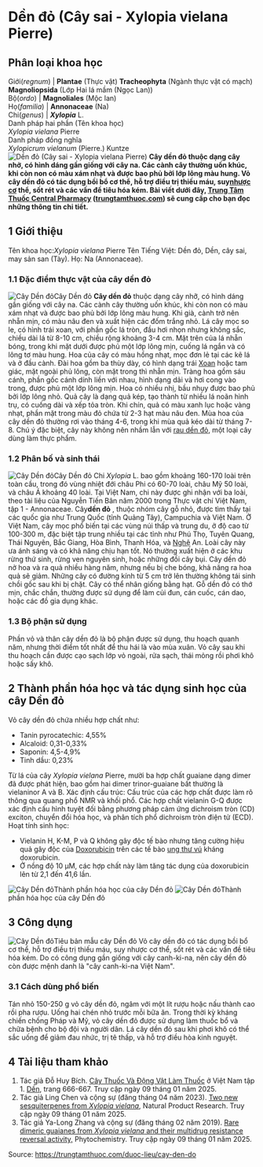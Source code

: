 # Dền đỏ (Cây sai - Xylopia vielana Pierre)

Phân loại khoa học  
---  
Giới(_regnum_) |  **Plantae** (Thực vật) **Tracheophyta** (Ngành thực vật có mạch) **Magnoliopsida** (Lớp Hai lá mầm (Ngọc Lan))  
Bộ(_ordo_) | **Magnoliales** (Mộc lan)  
Họ(_familia_) | **Annonaceae** (Na)  
Chi(_genus_) | _**Xylopia**_ L.  
Danh pháp hai phần (Tên khoa học)  
_Xylopia vielana_ Pierre  
Danh pháp đồng nghĩa  
_Xylopicrum vielanum_ (Pierre.) Kuntze  
![Dền đỏ \(Cây sai - Xylopia vielana Pierre\)](https://trungtamthuoc.com/images/others/den-do-01-2771.jpg)
**Cây dền đỏ thuộc dạng cây nhỡ, có hình dáng gần giống với cây na. Các cành cây thường uốn khúc, khi còn non có màu xám nhạt và được bao phủ bởi lớp lông màu hung. Vỏ cây dền đỏ có tác dụng bồi bổ cơ thể, hỗ trợ điều trị thiếu máu, suy[nhược cơ](https://trungtamthuoc.com/bai-viet/chan-doan-va-dieu-tri-nhuoc-co "nhược cơ") thể, sốt rét và các vấn đề tiêu hóa kém. Bài viết dưới đây, [Trung Tâm Thuốc Central Pharmacy](https://trungtamthuoc.com/ "Trung Tâm Thuốc Central Pharmacy") ([trungtamthuoc.com](https://trungtamthuoc.com/ "trungtamthuoc.com")) sẽ cung cấp cho bạn đọc những thông tin chi tiết.**
##  1 Giới thiệu
Tên khoa học:_Xylopia vielana_ Pierre
Tên Tiếng Việt: Dền đỏ, Dền, cây sai, may sản san (Tày).
Họ: Na (Annonaceae).
### 1.1 Đặc điểm thực vật của cây dền đỏ
![Cây Dền đỏ](https://trungtamthuoc.com/images/item/den-do-01.jpg)Cây Dền đỏ
**Cây dền đỏ** thuộc dạng cây nhỡ, có hình dáng gần giống với cây na. Các cành cây thường uốn khúc, khi còn non có màu xám nhạt và được bao phủ bởi lớp lông màu hung. Khi già, cành trở nên nhẵn mịn, có màu nâu đen và xuất hiện các đốm trắng nhỏ. Lá cây mọc so le, có hình trái xoan, với phần gốc lá tròn, đầu hơi nhọn nhưng không sắc, chiều dài lá từ 8-10 cm, chiều rộng khoảng 3-4 cm. Mặt trên của lá nhẵn bóng, trong khi mặt dưới được phủ một lớp lông mịn, cuống lá ngắn và có lông tơ màu hung.
Hoa của cây có màu hồng nhạt, mọc đơn lẻ tại các kẽ lá và ở đầu cành. Đài hoa gồm ba thùy dày, có hình dạng trái [Xoan](https://trungtamthuoc.com/duoc-lieu/cay-xoan "Xoan") hoặc tam giác, mặt ngoài phủ lông, còn mặt trong thì nhẵn mịn. Tràng hoa gồm sáu cánh, phần gốc cánh dính liền với nhau, hình dạng dải và hơi cong vào trong, được phủ một lớp lông mịn. Hoa có nhiều nhị, bầu nhụy được bao phủ bởi lớp lông nhỏ.
Quả cây là dạng quả kép, tạo thành từ nhiều lá noãn hình trụ, có cuống dài và xếp tỏa tròn. Khi chín, quả có màu xanh lục hoặc vàng nhạt, phần mặt trong màu đỏ chứa từ 2-3 hạt màu nâu đen.
Mùa hoa của cây dền đỏ thường rơi vào tháng 4-6, trong khi mùa quả kéo dài từ tháng 7-8. Chú ý đặc biệt, cây này không nên nhầm lẫn với [rau dền đỏ](https://trungtamthuoc.com/duoc-lieu/cay-rau-den-tia), một loại cây dùng làm thực phẩm.
### 1.2 Phân bố và sinh thái
![Cây Dền đỏ](https://trungtamthuoc.com/images/item/den-do-2.jpg)Cây Dền đỏ
Chi _Xylopia_ L. bao gồm khoảng 160-170 loài trên toàn cầu, trong đó vùng nhiệt đới châu Phi có 60-70 loài, châu Mỹ 50 loài, và châu Á khoảng 40 loài. Tại Việt Nam, chi này được ghi nhận với ba loài, theo tài liệu của Nguyễn Tiến Bân năm 2000 trong Thực vật chí Việt Nam, tập 1 - Annоnaceae.
Cây**dền đỏ** , thuộc nhóm cây gỗ nhỏ, được tìm thấy tại các quốc gia như Trung Quốc (tỉnh Quảng Tây), Campuchia và Việt Nam. Ở Việt Nam, cây mọc phổ biến tại các vùng núi thấp và trung du, ở độ cao từ 100-300 m, đặc biệt tập trung nhiều tại các tỉnh như Phú Thọ, Tuyên Quang, Thái Nguyên, Bắc Giang, Hòa Bình, Thanh Hóa, và [Nghệ](https://trungtamthuoc.com/duoc-lieu/nghe-21 "Nghệ") An.
Loài cây này ưa ánh sáng và có khả năng chịu hạn tốt. Nó thường xuất hiện ở các khu rừng thứ sinh, rừng ven nguyên sinh, hoặc những đồi cây bụi. Cây dền đỏ nở hoa và ra quả nhiều hàng năm, nhưng nếu bị che bóng, khả năng ra hoa quả sẽ giảm. Những cây có đường kính từ 5 cm trở lên thường không tái sinh chồi gốc sau khi bị chặt. Cây có thể nhân giống bằng hạt.
Gỗ dền đỏ có thớ mịn, chắc chắn, thường được sử dụng để làm củi đun, cán cuốc, cán dao, hoặc các đồ gia dụng khác.
### 1.3 Bộ phận sử dụng
Phần vỏ và thân cây dền đỏ là bộ phận được sử dụng, thu hoạch quanh năm, nhưng thời điểm tốt nhất để thu hái là vào mùa xuân. Vỏ cây sau khi thu hoạch cần được cạo sạch lớp vỏ ngoài, rửa sạch, thái mỏng rồi phơi khô hoặc sấy khô.
##  2 Thành phần hóa học và tác dụng sinh học của cây Dền đỏ
Vỏ cây dền đỏ chứa nhiều hợp chất như:
  * Tanin pyrocatechic: 4,55%
  * Alcaloid: 0,31-0,33%
  * Saponin: 4,5-4,9%
  * Tinh dầu: 0,23%


Từ lá của cây _Xylopia vielana_ Pierre, mười ba hợp chất guaiane dạng dimer đã được phát hiện, bao gồm hai dimer trinor-guaiane bất thường là vielaninor A và B.
Xác định cấu trúc: Cấu trúc của các hợp chất được làm rõ thông qua quang phổ NMR và khối phổ. Các hợp chất vielanin G-Q được xác định cấu hình tuyệt đối bằng phương pháp cảm ứng dichroism tròn (CD) exciton, chuyển đổi hóa học, và phân tích phổ dichroism tròn điện tử (ECD).
Hoạt tính sinh học:
  * Vielanin H, K-M, P và Q không gây độc tế bào nhưng tăng cường hiệu quả gây độc của [Doxorubicin](https://trungtamthuoc.com/hoat-chat/doxorubicin "Doxorubicin") trên các tế bào [ung thư vú](https://trungtamthuoc.com/bai-viet/ung-thu-vu "ung thư vú") kháng doxorubicin.
  * Ở nồng độ 10 μM, các hợp chất này làm tăng tác dụng của doxorubicin lên từ 2,1 đến 41,6 lần.


![Cây Dền đỏ](https://trungtamthuoc.com/images/item/den-do-04.jpg)Thành phần hóa học của cây Dền đỏ
![Cây Dền đỏ](https://trungtamthuoc.com/images/item/den-do-05.jpg)Thành phần hóa học của cây Dền đỏ
##  3 Công dụng
![Cây Dền đỏ](https://trungtamthuoc.com/images/item/den-do-3.jpg)Tiêu bản mẫu cây Dền đỏ
Vỏ cây dền đỏ có tác dụng bồi bổ cơ thể, hỗ trợ điều trị thiếu máu, suy nhược cơ thể, sốt rét và các vấn đề tiêu hóa kém. Do có công dụng gần giống với cây canh-ki-na, nên cây dền đỏ còn được mệnh danh là "cây canh-ki-na Việt Nam".
### 3.1 Cách dùng phổ biến
Tán nhỏ 150-250 g vỏ cây dền đỏ, ngâm với một lít rượu hoặc nấu thành cao rồi pha rượu. Uống hai chén nhỏ trước mỗi bữa ăn.
Trong thời kỳ kháng chiến chống Pháp và Mỹ, vỏ cây dền đỏ được sử dụng làm thuốc bổ và chữa bệnh cho bộ đội và người dân.
Lá cây dền đỏ sau khi phơi khô có thể sắc uống để giảm đau nhức, trị tê thấp, và hỗ trợ điều hòa kinh nguyệt.
##  4 Tài liệu tham khảo
  1. Tác giả Đỗ Huy Bích. [Cây Thuốc Và Động Vật Làm Thuốc](https://trungtamthuoc.com/bai-viet/doc-online-va-tai-mien-phi-pdf-sach-cay-thuoc-va-dong-vat-lam-thuoc-o-viet-nam "Cây Thuốc Và Động Vật Làm Thuốc") ở Việt Nam tập 1. [Dền](https://trungtamthuoc.com/upload/pdf/cay-thuoc-va-dong-vat-lam-thuoc-tap-1-trungtamthuoc.com.pdf), trang 666-667. Truy cập ngày 09 tháng 01 năm 2025.
  2. Tác giả Ling Chen và cộng sự (đăng tháng 04 năm 2023). [Two new sesquiterpenes from _Xylopia vielana_](https://doi.org/10.1080/14786419.2021.1984907), Natural Product Research. Truy cập ngày 09 tháng 01 năm 2025.
  3. Tác giả Ya-Long Zhang và cộng sự (đăng tháng 02 năm 2019). [Rare dimeric guaianes from _Xylopia vielana_ and their multidrug resistance reversal activity,](https://doi.org/10.1016/j.phytochem.2018.11.004) Phytochemistry. Truy cập ngày 09 tháng 01 năm 2025.




Source: https://trungtamthuoc.com/duoc-lieu/cay-den-do